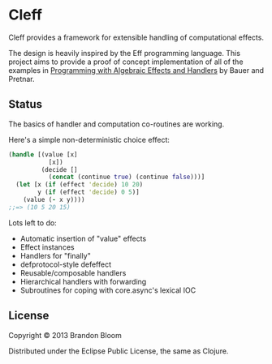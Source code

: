 # Cleff

Cleff provides a framework for extensible handling of computational effects.

The design is heavily inspired by the Eff programming language. This project
aims to provide a proof of concept implementation of all of the examples in
[Programming with Algebraic Effects and Handlers][1] by Bauer and Pretnar.

## Status

The basics of handler and computation co-routines are working.

Here's a simple non-deterministic choice effect:

```clojure
(handle [(value [x]
           [x])
         (decide []
           (concat (continue true) (continue false)))]
  (let [x (if (effect 'decide) 10 20)
        y (if (effect 'decide) 0 5)]
    (value (- x y))))
;;=> (10 5 20 15)
```

Lots left to do:

- Automatic insertion of "value" effects
- Effect instances
- Handlers for "finally"
- defprotocol-style defeffect
- Reusable/composable handlers
- Hierarchical handlers with forwarding
- Subroutines for coping with core.async's lexical IOC

## License

Copyright © 2013 Brandon Bloom

Distributed under the Eclipse Public License, the same as Clojure.


[1]: http://math.andrej.com/2012/03/08/programming-with-algebraic-effects-and-handlers/
